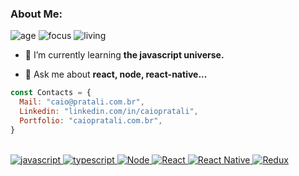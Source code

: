 <h3 align="left">About Me:</h3>

![age](https://img.shields.io/badge/age-26-8be9fd)
![focus](https://img.shields.io/badge/focus-JS-50fa7b)
![living](https://img.shields.io/badge/living-Santos-orange)

- 🌱 I’m currently learning **the javascript universe.**

- 💬 Ask me about **react, node, react-native...**

```js
const Contacts = { 
  Mail: "caio@pratali.com.br",
  Linkedin: "linkedin.com/in/caiopratali",
  Portfolio: "caiopratali.com.br",
}
```
</br>
<div>
<a href="https://github.com/caiopratali"> <img src="https://img.shields.io/badge/JavaScript-F7DF1E?style=for-the-badge&logo=javascript&logoColor=black" alt="javascript" /> <img src="https://img.shields.io/badge/TypeScript-007ACC?style=for-the-badge&logo=typescript&logoColor=white" alt="typescript" /> <img src="https://img.shields.io/badge/Node.js-43853D?style=for-the-badge&logo=node.js&logoColor=white" alt="Node" /> <img src="https://img.shields.io/badge/React-20232A?style=for-the-badge&logo=react&logoColor=61DAFB" alt="React" /> <img src="https://img.shields.io/badge/React_Native-20232A?style=for-the-badge&logo=react&logoColor=61DAFB" alt="React Native" /> <img src="https://img.shields.io/badge/Redux-593D88?style=for-the-badge&logo=redux&logoColor=white" alt="Redux" /> </a>
</div>
